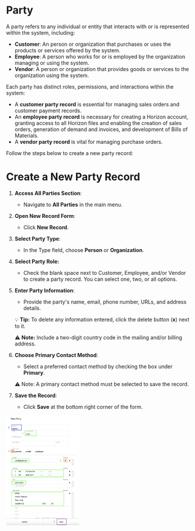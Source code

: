 # **Party**
A party refers to any individual or entity that interacts with or is represented within the system, including: 
- **Customer**: An person or organization that purchases or uses the products or services offered by the system.
- **Employee**: A person who works for or is employed by the organization managing or using the system.
- **Vendor**: A person or organization that provides goods or services to the organization using the system.

Each party has distinct roles, permissions, and interactions within the system:

- A **customer party record** is essential for managing sales orders and customer payment records.
- An **employee party record** is necessary for creating a Horizon account, granting access to all Horizon files and enabling the creation of sales orders, generation of demand and invoices, and development of Bills of Materials.
- A **vendor party record** is vital for managing purchase orders.

Follow the steps below to create a new party record:

# Create a New Party Record

1. **Access All Parties Section**:
    
    - Navigate to **All Parties** in the main menu. <br>
2. **Open New Record Form**:
    
    - Click **New Record**. <br>
3. **Select Party Type**:
    
    - In the Type field, choose **Person** or **Organization**. 

4. **Select Party Role:** 
   
	-  Check the blank space next to Customer, Employee, and/or Vendor to create a party record. You can select one, two, or all options. <br>
5. **Enter Party Information**:
    
    - Provide the party's name, email, phone number, URLs, and address details. <br>
    
	 💡 **Tip:** To delete any information entered, click the delete button (**x**) next to it. <br>
	 
	⚠️ **Note:** Include a two-digit country code in the mailing and/or billing address. <br>
6. **Choose Primary Contact Method**:

	* Select a preferred contact method by checking the box under **Primary**. <br>
	
	⚠️ Note: A primary contact method must be selected to save the record. <br>
7. **Save the Record**:
    
    - Click **Save** at the bottom right corner of the form.

<img src="https://github.com/Fx-Professional-Services/HorizonDocs/blob/staging/Horizon%20User%20Guide/00%20Assets/17_create_a_new_party_record.png" width="200" height="300">


